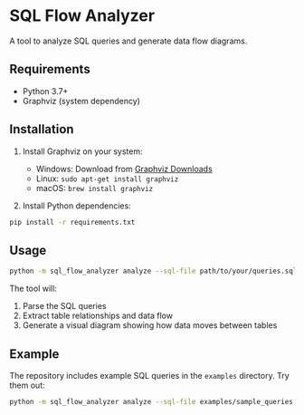 # SQL Flow Analyzer

A tool to analyze SQL queries and generate data flow diagrams.

## Requirements

- Python 3.7+
- Graphviz (system dependency)

## Installation

1. Install Graphviz on your system:
   - Windows: Download from [Graphviz Downloads](https://graphviz.org/download/)
   - Linux: `sudo apt-get install graphviz`
   - macOS: `brew install graphviz`

2. Install Python dependencies:
```bash
pip install -r requirements.txt
```

## Usage

```bash
python -m sql_flow_analyzer analyze --sql-file path/to/your/queries.sql --output diagram.png
```

The tool will:
1. Parse the SQL queries
2. Extract table relationships and data flow
3. Generate a visual diagram showing how data moves between tables

## Example

The repository includes example SQL queries in the `examples` directory. Try them out:

```bash
python -m sql_flow_analyzer analyze --sql-file examples/sample_queries.sql --output flow.png
``` 